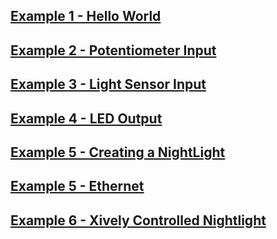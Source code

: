 ## [Example 1 - Hello World](example_1.md)
## [Example 2 - Potentiometer Input](example_2.md)
## [Example 3 - Light Sensor Input](example_3.md)
## [Example 4 - LED Output](example_4.md)
## [Example 5 - Creating a NightLight](example_5.md)
## [Example 5 - Ethernet](example_6.md)
## [Example 6 - Xively Controlled Nightlight](example_7.md)




